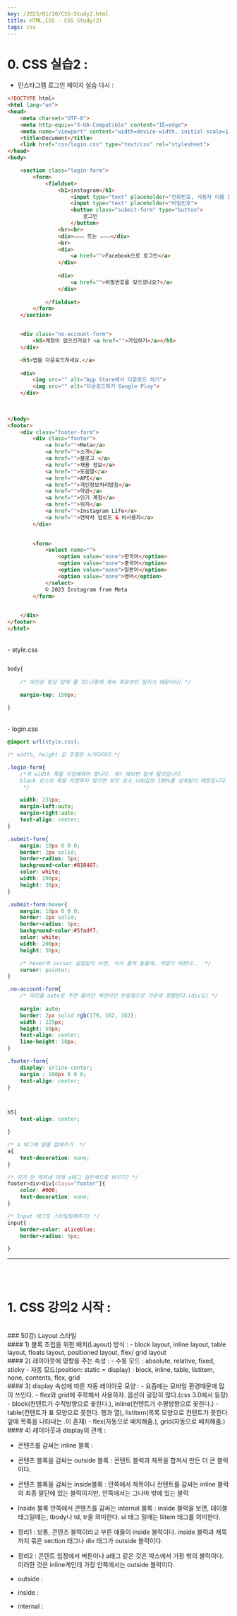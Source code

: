 ```yaml
---
key: /2023/01/30/CSS-Study2.html
title: HTML,CSS - CSS Study(2)
tags: css
---
```


# 0.  CSS 실습2  :

- 인스타그램 로그인 페이지 실습 다시 : 

```html
<!DOCTYPE html>
<html lang="en">
<head>
    <meta charset="UTF-8">
    <meta http-equiv="X-UA-Compatible" content="IE=edge">
    <meta name="viewport" content="width=device-width, initial-scale=1.0">
    <title>Document</title>
    <link href="css/login.css" type="text/css" rel="stylesheet">
</head>
<body>

    <section class="login-form">
        <form>
            <fieldset>
                <h1>instagram</h1>
                    <input type="text" placeholder="전화번호, 사용자 이름 또는 이메일">
                    <input type="text" placeholder="비밀번호">
                    <button class="submit-form" type="button">
                        로그인
                    </button>
                <br><br>
                <div>⎯⎯⎯⎯ 또는 ⎯⎯⎯⎯</div>
                <br>
                <div>
                    <a href="">Facebook으로 로그인</a>
                </div>
                
                <div>
                    <a href="">비밀번호를 잊으셨나요?</a>
                </div>
                
            </fieldset>
        </form>
    </section>


    <div class="no-account-form">
        <h5>계정이 없으신가요? <a href="">가입하기</a></h5>
    </div>

    <h5>앱을 다운로드하세요.</a>
         
    <div>
        <img src="" alt="App Store에서 다운로드 하기">
        <img src="" alt="다운로드하기 Google Play">
    </div>
    
    

</body>
<footer>
    <div class="footer-form">
        <div class="footer">
            <a href="">Meta</a>
            <a href="">소개</a>
            <a href="">블로그 </a>
            <a href="">채용 정보</a>
            <a href="">도움말</a>
            <a href="">API</a>
            <a href="">개인정보처리방침</a>
            <a href="">약관</a>
            <a href="">인기 계정</a>
            <a href="">위치</a>
            <a href="">Instagram Life</a>
            <a href="">연락처 업로드 & 비사용자</a>
        </div>

    
        <form>
            <select name="">
                <option value="none">한국어</option>
                <option value="none">중국어</option>
                <option value="none">일본어</option>
                <option value="none">영어</option>
            </select>
            © 2023 Instagram from Meta
        </form>

        
    </div>
</footer>
</html>
```

<br>
- style.css

```css

body{
    
    /* 마진은 항상 탑에 줄 것(나중에 계속 위로부터 밀리기 때문이다) */

    margin-top: 150px;
   
}
```

<br>
- login.css

```css
@import url(style.css);

/* width, height 값 조절은 노가다이다.*/

.login-form{
    /*꼭 width 폭을 지정해줘야 합니다. 왜? 해보면 알게 될것입니다.
    block 요소의 폭을 지정하지 않으면 부모 요소 너비값의 100%를 상속받기 때문입니다.
     */

    width: 231px;       
    margin-left:auto;
    margin-right:auto;  
    text-align: center;
}

.submit-form{
    margin: 10px 0 0 0;
    border: 2px solid;
    border-radius: 5px;
    background-color:#818487;
    color: white;
    width: 200px;
    height: 30px;
}

.submit-form:hover{
    margin: 10px 0 0 0;
    border: 2px solid;
    border-radius: 5px;
    background-color:#5fadf7;
    color: white;
    width: 200px;
    height: 30px;

    /* hover와 cursor 설정같이 쓰면, 커서 올려 놓을때, 색깔이 바뀐다..  */
    cursor: pointer;        
}

.no-account-form{
    /* 마진을 auto로 주면 폼이던 섹션이던 반응형으로 가운데 정렬된다.(div도) */
    
    margin: auto;
    border: 2px solid rgb(179, 162, 162);
    width : 225px;
    height: 50px;
    text-align: center;
    line-height: 10px;
}

.footer-form{
    display: inline-center;
    margin : 100px 0 0 0; 
    text-align: center; 
}



h5{
    text-align: center; 

}

/* a 태그에 밑줄 없애주기  */
a{
    text-decoration: none;
}

/* 이거 안 먹히네 아래 a태그 검은색으로 바꾸기? */
footer>div>div[class="footer"]{
    color: #000;
    text-decoration: none;
}

/* Input 태그도 스타일링해주기! */
input{
    border-color: aliceblue;
    border-radius: 5px;

}

```


---

<br><br>
# 1.  CSS 강의2 시작 :

<br>
### 50강) Layout 스타일

<br>
#### 1) 블록 조립을 위한 배치(Layout) 방식 :
- block layout, inline layout, table layout, floats layout, positioned layout, flex/ grid layout
	
<br>	
#### 2) 레이아웃에 영향을 주는 속성 : 
- 수동 모드 : absolute, relative, fixed, sticky 
- 자동 모드(position: static = display) : block, inline, table, listitem, none, contents, flex, grid  
	
<br>
#### 3) display 속성에 따른 자동 레이아웃 모양 :
- 요즘에는 모바일 환경때문에 많이 쓰인다. 
- flex와 grid에 주목해서 사용하자. 옵션이 굉장히 많다.(css 3.0에서 등장)
- block(컨텐트가 수직방향으로 꽂힌다.), inline(컨텐트가 수평방향으로 꽂힌다.)
- table(컨텐트가 표 모양으로 꽂힌다. 행과 열), listitem(목록 모양으로 컨텐트가 꽂힌다. 앞에 목록을 나타내는 .이 존재)
- flex(자동으로 배치해줌.), grid(자동으로 배치해줌.)  

<br>	
#### 4) 레이아웃과 display의 관계 : 

- 콘텐츠를 감싸는 inline	블록 : 
- 콘텐츠 블록을 감싸는 outside	블록 : 콘텐트 블럭과 제목을 합쳐서 만든 더 큰 블럭이다.

- 콘텐츠 블록을 감싸는 inside블록 : 안쪽에서 제목이나 컨텐트를 감싸는 inline 블럭의 최종 말단에 있는 블럭이지만, 안쪽에서는 그나마 밖에 있는 블럭 

- Inside 블록 안쪽에서 콘텐츠를 감싸는 internal	블록 : inside 블럭을 보면, 테이블 태그일때는, tbody나 td, tr을 의미한다. ul 태그 일때는 liitem 태그를 의미한다. 

- 정리1 : 보통, 콘텐츠 블럭이라고 부른 애들이 inside 블럭이다. inside 블럭과 제목까지 묶은 section 태그나 div  태그가 outside 블럭이다.

- 정리2 : 콘텐트 입장에서 버튼이나 a태그 같은 것은 박스에서 가장 밖의 블럭이다. 이러한 것은 inline계인데 가장 안쪽에서는 outside 블럭이다.

- outside : 

- inside : 

- internal : 






